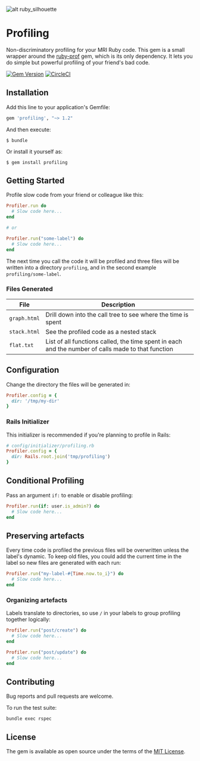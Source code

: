 ![alt ruby_silhouette](https://raw.githubusercontent.com/lukes/profiling/master/img/ruby.png)

# Profiling

Non-discriminatory profiling for your MRI Ruby code. This gem is a small wrapper around the [ruby-prof](https://github.com/ruby-prof/ruby-prof) gem, which is its only dependency. It lets you do simple but powerful profiling of your friend's bad code.

[![Gem Version](https://badge.fury.io/rb/profiling.svg)](https://badge.fury.io/rb/profiling)
[![CircleCI](https://circleci.com/gh/lukes/profiling/tree/master.svg?style=shield)](https://circleci.com/gh/lukes/profiling/tree/master)

## Installation

Add this line to your application's Gemfile:

```ruby
gem 'profiling', "~> 1.2"
```

And then execute:

    $ bundle

Or install it yourself as:

    $ gem install profiling

## Getting Started

Profile slow code from your friend or colleague like this:

```ruby
Profiler.run do
  # Slow code here...
end

# or

Profiler.run("some-label") do
  # Slow code here...
end
```

The next time you call the code it will be profiled and three files will be written into a directory `profiling`, and in the second example `profiling/some-label`.

### Files Generated

| File | Description |
| ------------- | ------------- |
| `graph.html` | Drill down into the call tree to see where the time is spent |
| `stack.html` | See the profiled code as a nested stack |
| `flat.txt` | List of all functions called, the time spent in each and the number of calls made to that function |

## Configuration

Change the directory the files will be generated in:

```ruby
Profiler.config = {
  dir: '/tmp/my-dir'
}
```

### Rails Initializer

This initializer is recommended if you're planning to profile in Rails:

```ruby
# config/initializer/profiling.rb
Profiler.config = {
  dir: Rails.root.join('tmp/profiling')
}
```

## Conditional Profiling

Pass an argument `if:` to enable or disable profiling:

```ruby
Profiler.run(if: user.is_admin?) do
  # Slow code here...
end
```

## Preserving artefacts

Every time code is profiled the previous files will be overwritten unless the label's dynamic. To keep old files, you could add the current time in the label so new files are generated with each run:

```ruby
Profiler.run("my-label-#{Time.now.to_i}") do
  # Slow code here...
end
```

### Organizing artefacts

Labels translate to directories, so use `/` in your labels to group profiling together logically:

```ruby
Profiler.run("post/create") do
  # Slow code here...
end

Profiler.run("post/update") do
  # Slow code here...
end
```

## Contributing

Bug reports and pull requests are welcome.

To run the test suite:

    bundle exec rspec

## License

The gem is available as open source under the terms of the [MIT License](https://opensource.org/licenses/MIT).
